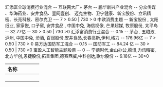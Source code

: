 汇添富全球消费行业混合 -- 互联网大厂+ 茅台 -- 
鹏华新兴产业混合  -- 分众传媒 、华海药业、安井食品、壹网壹创、 迈克生物、卫宁健康、新宝股份、立讯精密、长亮科技、密尔克卫  --- 7 > 0.50 | 730 > 0
中欧消费主题 -- 新宝股份 , 太阳纸业, 家家悦, 口子窖, 安井食品 , 中国中免, 海信视像, 芒果超媒, 牧原股份, 太平鸟 -- 32.77亿  -- 30 > 0.50 | 730 >0
汇添富消费行业混合 -- 0.15 -- 茅台 , 五粮液, 泸州, 中国中免, 汾酒, 百润股份,安井食品,长春高新,伊利,格力 -- 176.96亿 -- 7 > 0.50 | 730 > 0
易方达国防军工混合 -- 0.15 -- 国防军工 -- 84.24 亿 -- 30 > 0.50 | 730 >0
宝盈人工智能主题股票 -- 0 -- 宁德时代,金山办公,腾讯,力讯精密,北方华创,恩捷股份,拓普集团,德赛西威,中科创达,歌尔股份 -- 9.18亿 --  30>0

| 名称 |      |      |      |      |
| ---- | ---- | ---- | ---- | ---- |
|      |      |      |      |      |
|      |      |      |      |      |
|      |      |      |      |      |
|      |      |      |      |      |